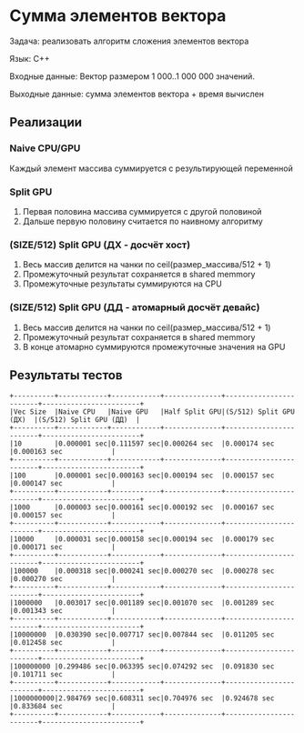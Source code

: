 # Сумма элементов вектора

Задача: реализовать алгоритм сложения элементов вектора

Язык: C++

Входные данные: Вектор размером 1 000..1 000 000 значений.

Выходные данные: сумма элементов вектора + время вычислен

## Реализации

### Naive CPU/GPU

Каждый элемент массива суммируется с результирующей переменной 

### Split GPU

1. Первая половина массива суммируется с другой половиной
2. Дальше первую половину считается по наивному алгоритму

### (SIZE/512) Split GPU (ДХ - досчёт хост)

1. Весь массив делится на чанки по ceil(размер_массива/512 + 1)
2. Промежуточный результат сохраняется в shared memmory
3. Промежуточные результаты суммируются на CPU

### (SIZE/512) Split GPU (ДД - атомарный досчёт девайс)

1. Весь массив делится на чанки по ceil(размер_массива/512 + 1)
2. Промежуточный результат сохраняется в shared memmory
3. В конце атомарно суммируются промежуточные значения на GPU

## Результаты тестов

```
+----------+------------+------------+--------------+------------------------+------------------------+
|Vec Size  |Naive CPU   |Naive GPU   |Half Split GPU|(S/512) Split GPU (ДХ)  |(S/512) Split GPU (ДД)  |
+----------+------------+------------+--------------+------------------------+------------------------+
|10        |0.000001 sec|0.111597 sec|0.000264 sec  |0.000174 sec            |0.000163 sec            |
+----------+------------+------------+--------------+------------------------+------------------------+
|100       |0.000001 sec|0.000163 sec|0.000194 sec  |0.000157 sec            |0.000147 sec            |
+----------+------------+------------+--------------+------------------------+------------------------+
|1000      |0.000003 sec|0.000161 sec|0.000192 sec  |0.000167 sec            |0.000157 sec            |
+----------+------------+------------+--------------+------------------------+------------------------+
|10000     |0.000031 sec|0.000158 sec|0.000194 sec  |0.000179 sec            |0.000171 sec            |
+----------+------------+------------+--------------+------------------------+------------------------+
|100000    |0.000318 sec|0.000241 sec|0.000270 sec  |0.000278 sec            |0.000270 sec            |
+----------+------------+------------+--------------+------------------------+------------------------+
|1000000   |0.003017 sec|0.001189 sec|0.001070 sec  |0.001289 sec            |0.001343 sec            |
+----------+------------+------------+--------------+------------------------+------------------------+
|10000000  |0.030390 sec|0.007717 sec|0.007844 sec  |0.011205 sec            |0.012458 sec            |
+----------+------------+------------+--------------+------------------------+------------------------+
|100000000 |0.299486 sec|0.063395 sec|0.074292 sec  |0.091830 sec            |0.101711 sec            |
+----------+------------+------------+--------------+------------------------+------------------------+
|1000000000|2.984769 sec|0.608311 sec|0.704976 sec  |0.924678 sec            |0.833684 sec            |
+----------+------------+------------+--------------+------------------------+------------------------+
```
